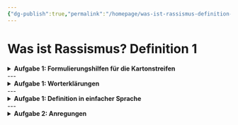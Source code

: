 ```yaml
---
{"dg-publish":true,"permalink":"/homepage/was-ist-rassismus-definition-1/"}
---
```


# Was ist Rassismus? Definition 1

<details>
    <summary><b>Aufgabe 1: Formulierungshilfen für die Kartonstreifen</b></summary>
<u>Rassismus...</u><ul>
    <li>... ist gekennzeichnet durch...</li>
    <li>... kann sich zeigen in...</li>
    <li>... basiert auf der Annahme, dass ...</li>
    <li>... klassifiziert Menschen nach ...</li>
    <li>... kann erkannt werden an ...</li>
    <li>... zeigt/äußert sind in/durch ...</li></ul>
</details>
---
<details>
    <summary><b>Aufgabe 1: Worterklärungen</b></summary>
<ul>
    <li><u>klassifiziert:</u> (nach Merkmalen, Eigenschaften o.Ä.) in Klassen einteilen, einordnen (z.B. "Tiere, Pflanzen nach der Gattung klassifizieren")</li></ul>
   <ul><li><u>ethnisch:</u> die Kultur- und Lebensgemeinschaft einer Volksgruppe betreffend</li></ul>
    <ul><li><u>hierarschisiert:</u> in einer Hierarchie (Rangordnung) anordnen, abstufen</li></ul>    
</details>
---
<details>
    <summary><b>Aufgabe 1: Definition in einfacher Sprache</b></summary>
Rassismus bedeutet, dass Menschen als Teil einer bestimmten Gruppe angesehen werden, basierend auf Aspekten wie Aussehen, Kultur, Religion oder Herkunft. Diese Gruppen werden als fest und unveränderlich angesehen, und den Menschen in ihnen werden bestimmte Eigenschaften zugeschrieben, die sie angeblich alle teilen. Rassismus bewertet Menschen und sortiert sie in eine Rangordnung ein, wobei einige Gruppen als besser und andere als schlechter angesehen werden.
</details>
---
<details>
    <summary><b>Aufgabe 2: Anregungen</b></summary>
<ul>
    <li>Erkläre, inwiefern der Satz "Ausländer kosten den Staat nur Geld" zeigt, dass Menschen einer "homogenen Gruppe" zugeordnet werden.</li></ul>
    <ul><li>Eine Frau trägt ein Kopftuch als Teil ihrer religösen Praxis. Beschreibe, welche "unveränderliche Merkmale und Eigenschaften" ihr aufgrund dessen von manchen Menschen zugeschrieben werden könnten.</li></ul>
    <ul><li>Bei einer Jobbewerbung nimmt ein Kandidat teil, dessen Name auf eine bestimmte ethnische Zugehörigkeit hindeutet. Beschreibe, wie sich eine Klassifizierung "nach angeblich äußerlichen, kulturellen, religiösen oder ethnischen Kriterien" in diesem Fall auswirken könnte.</li></ul>
    <ul><li>In einer Diskussion über akademische Leistungen in der Schule vergleicht ein Lehrer die mathematischen Leistungen von Schülern asiatischer Herkunft mit denen von Mitschülern anderer Ethnien. Beschreibe, inwiefern hier Gruppen "hierarchisiert" werden.</li>
    </ul>
</details>

